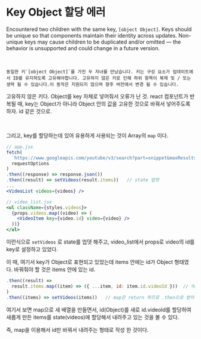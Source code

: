 # Key Object 할당 에러



Encountered two children with the same key, `[object Object]`. Keys should be unique so that components maintain their identity across updates. Non-unique keys may cause children to be duplicated and/or omitted — the behavior is unsupported and could change in a future version.

<br/>

```
동일한 키`[object Object]`를 가진 두 자녀를 만났습니다. 키는 구성 요소가 업데이트에서 ID를 유지하도록 고유해야합니다. 고유하지 않은 키로 인해 하위 항목이 복제 및 / 또는 생략 될 수 있습니다.이 동작은 지원되지 않으며 향후 버전에서 변경 될 수 있습니다. 
```

고유하지 않은 키다. Object를 key 자체로 넣어줘서 오류가 난 것. react 컴포넌트가 반복될 때, key는 Object가 아니라 Object 안의 값을 고유한 것으로 바꿔서 넣어주도록 하자. id 같은 것으로.

<br/>

그리고, key를 할당하는데 있어 유용하게 사용되는 것이 Array의 `map` 이다.

```jsx
// app.jsx
fetch(
  `https://www.googleapis.com/youtube/v3/search?part=snippet&maxResults=25&q=${query}&type=video&key=AIzaSyAt8c2PYwx485f9FMJmgxfrHRIOA_IOTB4`,
  requestOptions
)
.then((response) => response.json())
.then((result) => setVideos(result.items))   // state 업뎃
...
<VideoList videos={videos} />

// video_list.jsx
<ul className={styles.videos}>
  {props.videos.map((video) => (
    <VideoItem key={video.id} video={video} />
  ))}
</ul>
```

이런식으로 `setVideos` 로 state를 업뎃 해주고, video_list에서 props로 video의 id를 key로 설정하고 있었다.

이 때, 여기서 key가 Object로 표현되고 있었는데 items 안에는 id가 Object 형태였다. 바꿔줘야 할 것은 items 안에 있는 id.

```jsx
.then((result) =>
  result.items.map((item) => ({ ...item, id: item.id.videoId }))  // 여기서 한번 가공
)
.then((items) => setVideos(items))   // map은 return 하므로 .then으로 받아서 setState.
```

여기서 보면 map으로 새 배열을 만들면서, id(Object)를 새로 id.videoId를 할당하여 새롭게 만든 items를 state(videos)에 할당해서 내려주고 있는 것을 볼 수 있다.

즉, map을 이용해서 id만 바꿔서 내려주는 형태로 작성 한 것이다.